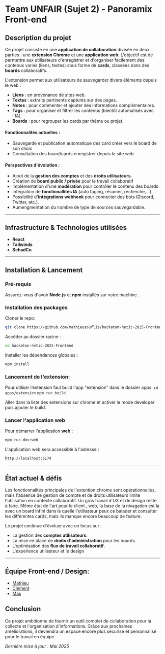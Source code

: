 # Team UNFAIR (Sujet 2) - Panoramix Front-end

## Description du projet

Ce projet consiste en une **application de collaboration** divisée en deux parties : une **extension Chrome** et une **application web**. L'objectif est de permettre aux utilisateurs d'enregistrer et d'organiser facilement des contenus variés (liens, textes) sous forme de **cards**, classées dans des **boards** collaboratifs.

L'extension permet aux utilisateurs de sauvegarder divers éléments depuis le web :

- **Liens** : en provenance de sites web.
- **Textes** : extraits pertinents capturés sur des pages.
- **Notes** : pour commenter et ajouter des informations complémentaires.
- **Tags** : pour organiser et filtrer les contenus (bientôt automatisés avec l'IA).
- **Boards** : pour regrouper les cards par thème ou projet.

#### Fonctionnalités actuelles :

- Sauvegarde et publication automatique des card créer vers le board de son choix
- Consultation des board/cards enregistrer depuis le site web


#### Perspectives d'évolution :

- Ajout de la **gestion des comptes** et des **droits utilisateurs**.
- Création de **board public / privée** pour le travail collaboratif
- Implémentation d'une **modération** pour contrôler le contenu des boards.
- Intégration de **fonctionallités IA** (auto taging, résumer, recherche,...)
- Possibilité d'**intégrations webhook** pour connecter des bots (Discord, Twitter, etc.).
- Aumengmentation du nombre de type de sources sauvegardable.
  
---

## Infrastructure & Technologies utilisées

- **React**
- **Tailwinds**
- **SchadCn**
---


## Installation & Lancement

### Pré-requis

Assurez-vous d'avoir **Node.js** et **npm** installés sur votre machine.

### Installation des packages
Cloner le repo:
   ```bash
git clone https://github.com/mathieusouflis/hackaton-hetic-2025-Frontend.git
   ```

 Accéder au dossier racine :
   ```bash
   cd hackaton-hetic-2025-Frontend
   ```

Installer les dépendances globales :
   ```bash
   npm install
   ```

### Lancement de l'extension:

Pour utiliser l’extension faut build l'app "extension" dans le dossier apps:
`cd apps/extension`
`npm run build`

Aller dans la liste des extensions sur chrome et activer le mode developer puis ajouter le build.

### Lancer l'application web

Pour démarrer l'application **web** :
   ```bash
   npm run dev:web
   ```

L'application web sera accessible à l'adresse :
```
http://localhost:5174
```

---

## État actuel & défis

Les fonctionnalités principales de l'extention chrome sont opérationnelles, mais l'absence de gestion de compte et de droits utilisateurs limite l'utilisation en contexte collaboratif. Un gros travail d'UX et de design reste à faire.
Même état de l'art pour le client , web, la base de la nivagation est la avec un board infini dans la quelle l'utilisateur peux ce balader et consulter les différentes cards, mais ils manque encore beaucoup de feature.

Le projet continue d'évoluer avec un focus sur :

- La gestion des **comptes utilisateurs**.
- La mise en place de **droits d'administration** pour les boards.
- L'optimisation des **flux de travail collaboratif**.
- L'experience utilisateur et le design

---

## Équipe Front-end / Design:

- [Mathieu](https://github.com/mathieusouflis)
- [Clément](https://github.com/destrooooo)
- [Max](https://github.com/Oomaxime)

## Conclusion

Ce projet ambitionne de fournir un outil complet de collaboration pour la collecte et l'organisation d'informations. Grâce aux prochaines améliorations, il deviendra un espace encore plus sécurisé et personnalisé pour le travail en équipe.

*Dernière mise à jour : Mai 2025*
